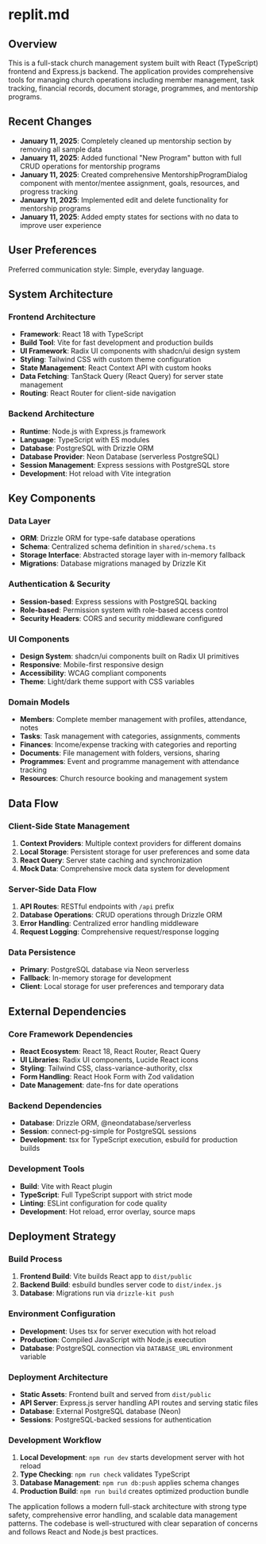 # replit.md

## Overview

This is a full-stack church management system built with React (TypeScript) frontend and Express.js backend. The application provides comprehensive tools for managing church operations including member management, task tracking, financial records, document storage, programmes, and mentorship programs.

## Recent Changes

- **January 11, 2025**: Completely cleaned up mentorship section by removing all sample data
- **January 11, 2025**: Added functional "New Program" button with full CRUD operations for mentorship programs
- **January 11, 2025**: Created comprehensive MentorshipProgramDialog component with mentor/mentee assignment, goals, resources, and progress tracking
- **January 11, 2025**: Implemented edit and delete functionality for mentorship programs
- **January 11, 2025**: Added empty states for sections with no data to improve user experience

## User Preferences

Preferred communication style: Simple, everyday language.

## System Architecture

### Frontend Architecture
- **Framework**: React 18 with TypeScript
- **Build Tool**: Vite for fast development and production builds
- **UI Framework**: Radix UI components with shadcn/ui design system
- **Styling**: Tailwind CSS with custom theme configuration
- **State Management**: React Context API with custom hooks
- **Data Fetching**: TanStack Query (React Query) for server state management
- **Routing**: React Router for client-side navigation

### Backend Architecture
- **Runtime**: Node.js with Express.js framework
- **Language**: TypeScript with ES modules
- **Database**: PostgreSQL with Drizzle ORM
- **Database Provider**: Neon Database (serverless PostgreSQL)
- **Session Management**: Express sessions with PostgreSQL store
- **Development**: Hot reload with Vite integration

## Key Components

### Data Layer
- **ORM**: Drizzle ORM for type-safe database operations
- **Schema**: Centralized schema definition in `shared/schema.ts`
- **Storage Interface**: Abstracted storage layer with in-memory fallback
- **Migrations**: Database migrations managed by Drizzle Kit

### Authentication & Security
- **Session-based**: Express sessions with PostgreSQL backing
- **Role-based**: Permission system with role-based access control
- **Security Headers**: CORS and security middleware configured

### UI Components
- **Design System**: shadcn/ui components built on Radix UI primitives
- **Responsive**: Mobile-first responsive design
- **Accessibility**: WCAG compliant components
- **Theme**: Light/dark theme support with CSS variables

### Domain Models
- **Members**: Complete member management with profiles, attendance, notes
- **Tasks**: Task management with categories, assignments, comments
- **Finances**: Income/expense tracking with categories and reporting
- **Documents**: File management with folders, versions, sharing
- **Programmes**: Event and programme management with attendance tracking
- **Resources**: Church resource booking and management system

## Data Flow

### Client-Side State Management
1. **Context Providers**: Multiple context providers for different domains
2. **Local Storage**: Persistent storage for user preferences and some data
3. **React Query**: Server state caching and synchronization
4. **Mock Data**: Comprehensive mock data system for development

### Server-Side Data Flow
1. **API Routes**: RESTful endpoints with `/api` prefix
2. **Database Operations**: CRUD operations through Drizzle ORM
3. **Error Handling**: Centralized error handling middleware
4. **Request Logging**: Comprehensive request/response logging

### Data Persistence
- **Primary**: PostgreSQL database via Neon serverless
- **Fallback**: In-memory storage for development
- **Client**: Local storage for user preferences and temporary data

## External Dependencies

### Core Framework Dependencies
- **React Ecosystem**: React 18, React Router, React Query
- **UI Libraries**: Radix UI components, Lucide React icons
- **Styling**: Tailwind CSS, class-variance-authority, clsx
- **Form Handling**: React Hook Form with Zod validation
- **Date Management**: date-fns for date operations

### Backend Dependencies
- **Database**: Drizzle ORM, @neondatabase/serverless
- **Session**: connect-pg-simple for PostgreSQL sessions
- **Development**: tsx for TypeScript execution, esbuild for production builds

### Development Tools
- **Build**: Vite with React plugin
- **TypeScript**: Full TypeScript support with strict mode
- **Linting**: ESLint configuration for code quality
- **Development**: Hot reload, error overlay, source maps

## Deployment Strategy

### Build Process
1. **Frontend Build**: Vite builds React app to `dist/public`
2. **Backend Build**: esbuild bundles server code to `dist/index.js`
3. **Database**: Migrations run via `drizzle-kit push`

### Environment Configuration
- **Development**: Uses tsx for server execution with hot reload
- **Production**: Compiled JavaScript with Node.js execution
- **Database**: PostgreSQL connection via `DATABASE_URL` environment variable

### Deployment Architecture
- **Static Assets**: Frontend built and served from `dist/public`
- **API Server**: Express.js server handling API routes and serving static files
- **Database**: External PostgreSQL database (Neon)
- **Sessions**: PostgreSQL-backed sessions for authentication

### Development Workflow
1. **Local Development**: `npm run dev` starts development server with hot reload
2. **Type Checking**: `npm run check` validates TypeScript
3. **Database Management**: `npm run db:push` applies schema changes
4. **Production Build**: `npm run build` creates optimized production bundle

The application follows a modern full-stack architecture with strong type safety, comprehensive error handling, and scalable data management patterns. The codebase is well-structured with clear separation of concerns and follows React and Node.js best practices.